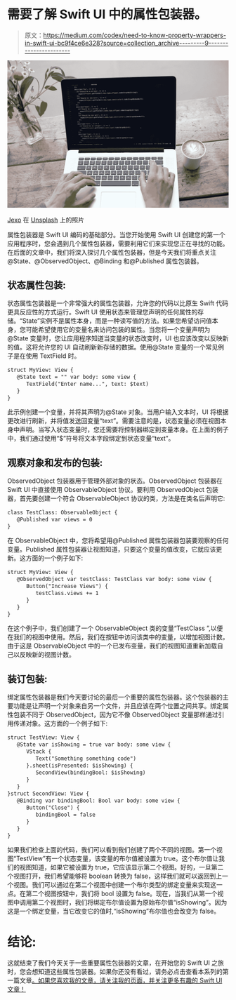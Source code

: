 # 需要了解 Swift UI 中的属性包装器。

> 原文：<https://medium.com/codex/need-to-know-property-wrappers-in-swift-ui-bc9f4ce6e328?source=collection_archive---------9----------------------->

![](img/1e7475c4540eae2fc533982c95fb43a4.png)

[Jexo](https://unsplash.com/@jexo?utm_source=medium&utm_medium=referral) 在 [Unsplash](https://unsplash.com?utm_source=medium&utm_medium=referral) 上的照片

属性包装器是 Swift UI 编码的基础部分。当您开始使用 Swift UI 创建您的第一个应用程序时，您会遇到几个属性包装器，需要利用它们来实现您正在寻找的功能。在后面的文章中，我们将深入探讨几个属性包装器，但是今天我们将重点关注@State、@ObservedObject、@Binding 和@Published 属性包装器。

## **状态属性包装:**

状态属性包装器是一个非常强大的属性包装器，允许您的代码以比原生 Swift 代码更具反应性的方式运行。Swift UI 使用状态来管理您声明的任何属性的存储。“State”实例不是属性本身，而是一种读写值的方法。如果您希望访问值本身，您可能希望使用它的变量名来访问包装的属性。当您将一个变量声明为@State 变量时，您让应用程序知道当变量的状态改变时，UI 也应该改变以反映新的值。这将允许您的 UI 自动刷新新存储的数据。使用@State 变量的一个常见例子是在使用 TextField 时。

```
struct MyView: View {
   @State text = "" var body: some view {
      TextField("Enter name...", text: $text)
   }
}
```

此示例创建一个变量，并将其声明为@State 对象。当用户输入文本时，UI 将根据更改进行刷新，并将值发送回变量“text”。需要注意的是，状态变量必须在视图本身中声明。当写入状态变量时，您还需要将控制器绑定到变量本身。在上面的例子中，我们通过使用“$”符号将文本字段绑定到状态变量“text”。

## **观察对象和发布的包装:**

ObservedObject 包装器用于管理外部对象的状态。ObservedObject 包装器在 Swift UI 中直接使用 ObservableObject 协议。要利用 ObservedObject 包装器，首先要创建一个符合 ObservableObject 协议的类，方法是在类名后声明它:

```
class TestClass: ObservableObject {
   @Published var views = 0
}
```

在 ObservableObject 中，您将希望用@Published 属性包装器包装要观察的任何变量。Published 属性包装器让视图知道，只要这个变量的值改变，它就应该更新。这方面的一个例子如下:

```
struct MyView: View {
   @ObservedObject var testClass: TestClass var body: some view {
      Button("Increase Views") {
         testClass.views += 1
      }
   }
}
```

在这个例子中，我们创建了一个 ObservableObject 类的变量“TestClass ”,以便在我们的视图中使用。然后，我们在按钮中访问该类中的变量，以增加视图计数。由于这是 ObservableObject 中的一个已发布变量，我们的视图知道重新加载自己以反映新的视图计数。

## **装订包装:**

绑定属性包装器是我们今天要讨论的最后一个重要的属性包装器。这个包装器的主要功能是让声明一个对象来自另一个文件，并且应该在两个位置之间共享。绑定属性包装不同于 ObservedObject，因为它不像 ObservedObject 变量那样通过引用传递对象。这方面的一个例子如下:

```
struct TestView: View {
   @State var isShowing = true var body: some view {
      VStack {
         Text("Something something code")
      }.sheet(isPresented: $isShowing) {
         SecondView(bindingBool: $isShowing)
      }
   }
}struct SecondView: View {
   @Binding var bindingBool: Bool var body: some view {
      Button("Close") {
         bindingBool = false
      }
   }
}
```

如果我们检查上面的代码，我们可以看到我们创建了两个不同的视图。第一个视图“TestView”有一个状态变量，该变量的布尔值被设置为 true。这个布尔值让我们的视图知道，如果它被设置为 true，它应该显示第二个视图。好的，一旦第二个视图打开，我们希望能够将 boolean 转换为 false，这样我们就可以返回到上一个视图。我们可以通过在第二个视图中创建一个布尔类型的绑定变量来实现这一点。在第二个视图按钮中，我们将 bool 设置为 false。现在，当我们从第一个视图中调用第二个视图时，我们将绑定布尔值设置为原始布尔值“isShowing”。因为这是一个绑定变量，当它改变它的值时,“isShowing”布尔值也会改变为 false。

# **结论:**

这就结束了我们今天关于一些重要属性包装器的文章，在开始您的 Swift UI 之旅时，您会想知道这些属性包装器。如果你还没有看过，请务必点击查看本系列的第一篇文章[。如果您喜欢我的文章，请关注我的页面，并关注更多有趣的 Swift UI 文章！](https://abeck-lb.medium.com/understanding-hstack-vstack-and-groups-in-swift-ui-e2f2e138f0e6)